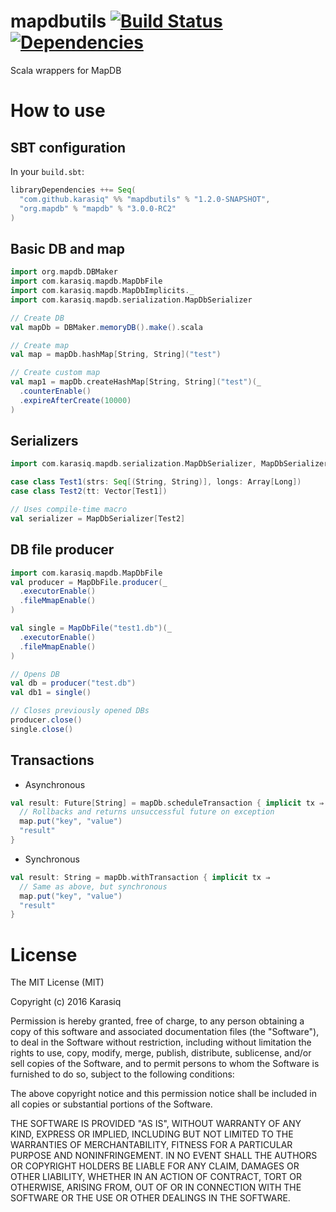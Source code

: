 # mapdbutils [![Build Status](https://travis-ci.org/Karasiq/mapdbutils.svg?branch=master)](https://travis-ci.org/Karasiq/mapdbutils) [![Dependencies](https://app.updateimpact.com/badge/692686982173822976/mapdbutils.svg?config=compile)](https://app.updateimpact.com/latest/692686982173822976/mapdbutils)
Scala wrappers for MapDB

# How to use
## SBT configuration
In your `build.sbt`:
```scala
libraryDependencies ++= Seq(
  "com.github.karasiq" %% "mapdbutils" % "1.2.0-SNAPSHOT",
  "org.mapdb" % "mapdb" % "3.0.0-RC2"
)
```

## Basic DB and map
```scala
import org.mapdb.DBMaker
import com.karasiq.mapdb.MapDbFile
import com.karasiq.mapdb.MapDbImplicits._
import com.karasiq.mapdb.serialization.MapDbSerializer

// Create DB
val mapDb = DBMaker.memoryDB().make().scala

// Create map
val map = mapDb.hashMap[String, String]("test")

// Create custom map
val map1 = mapDb.createHashMap[String, String]("test")(_
  .counterEnable()
  .expireAfterCreate(10000)
)
```

## Serializers
```scala
import com.karasiq.mapdb.serialization.MapDbSerializer, MapDbSerializer.Default._

case class Test1(strs: Seq[(String, String)], longs: Array[Long])
case class Test2(tt: Vector[Test1])

// Uses compile-time macro
val serializer = MapDbSerializer[Test2]
```


## DB file producer
```scala
import com.karasiq.mapdb.MapDbFile
val producer = MapDbFile.producer(_
  .executorEnable()
  .fileMmapEnable()
)

val single = MapDbFile("test1.db")(_
  .executorEnable()
  .fileMmapEnable()
)

// Opens DB
val db = producer("test.db")
val db1 = single()

// Closes previously opened DBs
producer.close()
single.close()
```

## Transactions
* Asynchronous
```scala
val result: Future[String] = mapDb.scheduleTransaction { implicit tx ⇒
  // Rollbacks and returns unsuccessful future on exception
  map.put("key", "value")
  "result"
}
```
* Synchronous
```scala
val result: String = mapDb.withTransaction { implicit tx ⇒
  // Same as above, but synchronous
  map.put("key", "value")
  "result"
}
```

# License
The MIT License (MIT)

Copyright (c) 2016 Karasiq

Permission is hereby granted, free of charge, to any person obtaining a copy
of this software and associated documentation files (the "Software"), to deal
in the Software without restriction, including without limitation the rights
to use, copy, modify, merge, publish, distribute, sublicense, and/or sell
copies of the Software, and to permit persons to whom the Software is
furnished to do so, subject to the following conditions:

The above copyright notice and this permission notice shall be included in
all copies or substantial portions of the Software.

THE SOFTWARE IS PROVIDED "AS IS", WITHOUT WARRANTY OF ANY KIND, EXPRESS OR
IMPLIED, INCLUDING BUT NOT LIMITED TO THE WARRANTIES OF MERCHANTABILITY,
FITNESS FOR A PARTICULAR PURPOSE AND NONINFRINGEMENT. IN NO EVENT SHALL THE
AUTHORS OR COPYRIGHT HOLDERS BE LIABLE FOR ANY CLAIM, DAMAGES OR OTHER
LIABILITY, WHETHER IN AN ACTION OF CONTRACT, TORT OR OTHERWISE, ARISING FROM,
OUT OF OR IN CONNECTION WITH THE SOFTWARE OR THE USE OR OTHER DEALINGS IN
THE SOFTWARE.
